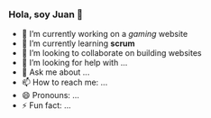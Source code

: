 ### Hola, soy Juan 👋

<!--
**molinajuan/molinajuan** is a ✨ _special_ ✨ repository because its `README.md` (this file) appears on your GitHub profile.

Here are some ideas to get you started:
-->
- 🔭 I’m currently working on a *gaming* website
- 🌱 I’m currently learning **scrum**
- 👯 I’m looking to collaborate on building websites
- 🤔 I’m looking for help with ...
- 💬 Ask me about ...
- 📫 How to reach me: ...
- 😄 Pronouns: ...
- ⚡ Fun fact: ...

